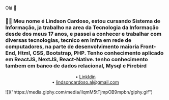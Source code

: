 Olá 👋

<h3>👨‍💻 Meu nome é Lindson Cardoso, estou cursando Sistema de Informação, ja trabalho na area da Tecnologia da Informação desde dos meus 17 anos, e passei a conhecer e trabalhar com diversas tecnologias, tecnico em Infra em rede de computadores, na parte de desenvolvimento maioria Front-End, Html, CSS, Bootstrap, PHP. Tenho conhecimento aplicado em ReactJS, NextJS, React-Native. tenho conhecimento tambem em banco de dados relacional, Mysql e Firebird</h3>

<p align="center">
 • <a href="linkedin.com/in/lindson-cardoso-739334169">LinkIdin</a> <br>
 • <a href="lindsoncardoso.al@gmail.com">lindsoncardoso.al@gmail.com</a>
</p>
![]("https://media.giphy.com/media/iIqmM5tTjmpOB9mpbn/giphy.gif")
